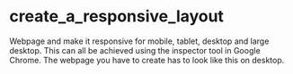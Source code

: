 # create_a_responsive_layout
Webpage and make it responsive for mobile, tablet, desktop and large desktop. This can all be achieved using the inspector tool in Google Chrome. The webpage you have to create has to look like this on desktop.
